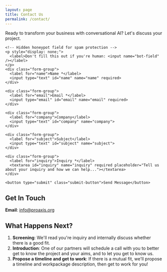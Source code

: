 ```yaml
---
layout: page
title: Contact Us
permalink: /contact/
---
```


<div class="text-center mb-4">
  <p class="hero-subtitle"> Ready to transform your business with conversational AI? Let's discuss your project.</p>
</div>

<div class="contact-form">
  <form name="contact" method="POST" data-netlify="true" data-netlify-honeypot="bot-field" action="/success.html">
    <input type="hidden" name="form-name" value="contact" />
    
    <!-- Hidden honeypot field for spam protection -->
    <p style="display: none;">
      <label>Don't fill this out if you're human: <input name="bot-field" /></label>
    </p>
    <div class="form-group">
      <label for="name">Name *</label>
      <input type="text" id="name" name="name" required>
    </div>

    <div class="form-group">
      <label for="email">Email *</label>
      <input type="email" id="email" name="email" required>
    </div>

    <div class="form-group">
      <label for="company">Company</label>
      <input type="text" id="company" name="company">
    </div>

    <div class="form-group">
      <label for="subject">Subject</label>
      <input type="text" id="subject" name="subject">
    </div>

    <div class="form-group">
      <label for="inquiry">Inquiry *</label>
      <textarea id="inquiry" name="inquiry" required placeholder="Tell us about your inquiry and how we can help..."></textarea>
    </div>

    <button type="submit" class="submit-button">Send Message</button>
  </form>
</div>

## Get In Touch

**Email**: [info@proaxis.org](mailto:info@proaxis.org)



## What Happens Next?

1. **Screening**: We'll read you're inquiry and internally discuss whether there is a good fit.
2. **Introduction**: One of our partners will schedule a call with you to better get to know the project and your aims, and to let you get to know us.
3. **Propose a timeline and get to work**: If there is a mutual fit, we'll propose a timeline and workpackage description, then get to work for you!


